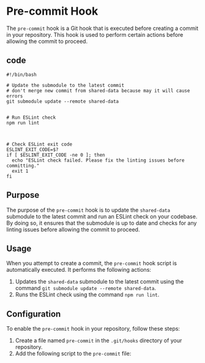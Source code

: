 # Pre-commit Hook

The `pre-commit` hook is a Git hook that is executed before creating a commit in your repository. This hook is used to perform certain actions before allowing the commit to proceed.

## code
```bs
#!/bin/bash

# Update the submodule to the latest commit
# don't merge new commit from shared-data because may it will cause errors
git submodule update --remote shared-data


# Run ESLint check
npm run lint



# Check ESLint exit code
ESLINT_EXIT_CODE=$?
if [ $ESLINT_EXIT_CODE -ne 0 ]; then
  echo "ESLint check failed. Please fix the linting issues before committing."
  exit 1
fi

```

## Purpose

The purpose of the `pre-commit` hook is to update the `shared-data` submodule to the latest commit and run an ESLint check on your codebase. By doing so, it ensures that the submodule is up to date and checks for any linting issues before allowing the commit to proceed.

## Usage

When you attempt to create a commit, the `pre-commit` hook script is automatically executed. It performs the following actions:

1. Updates the `shared-data` submodule to the latest commit using the command `git submodule update --remote shared-data`.
2. Runs the ESLint check using the command `npm run lint`.

## Configuration

To enable the `pre-commit` hook in your repository, follow these steps:

1. Create a file named `pre-commit` in the `.git/hooks` directory of your repository.
2. Add the following script to the `pre-commit` file:
